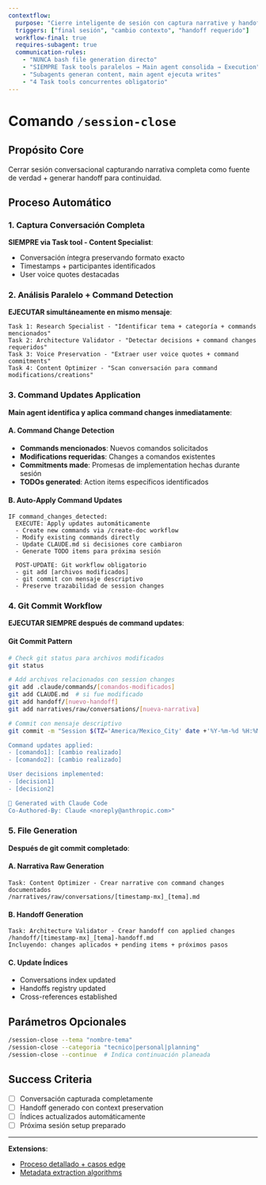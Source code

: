 ```yaml
---
contextflow:
  purpose: "Cierre inteligente de sesión con captura narrative y handoff generation"
  triggers: ["final sesión", "cambio contexto", "handoff requerido"]
  workflow-final: true
  requires-subagent: true
  communication-rules:
    - "NUNCA bash file generation directo"
    - "SIEMPRE Task tools paralelos → Main agent consolida → Execution"
    - "Subagents generan content, main agent ejecuta writes"
    - "4 Task tools concurrentes obligatorio"
---
```


# Comando `/session-close`

## Propósito Core
Cerrar sesión conversacional capturando narrativa completa como fuente de verdad + generar handoff para continuidad.

## Proceso Automático

### 1. Captura Conversación Completa
**SIEMPRE via Task tool - Content Specialist**:
- Conversación íntegra preservando formato exacto
- Timestamps + participantes identificados
- User voice quotes destacadas

### 2. Análisis Paralelo + Command Detection
**EJECUTAR simultáneamente en mismo mensaje**:
```
Task 1: Research Specialist - "Identificar tema + categoría + commands mencionados"
Task 2: Architecture Validator - "Detectar decisions + command changes requeridos"  
Task 3: Voice Preservation - "Extraer user voice quotes + command commitments"
Task 4: Content Optimizer - "Scan conversación para command modifications/creations"
```

### 3. Command Updates Application
**Main agent identifica y aplica command changes inmediatamente**:

#### A. Command Change Detection
- **Commands mencionados**: Nuevos comandos solicitados
- **Modifications requeridas**: Changes a comandos existentes  
- **Commitments made**: Promesas de implementation hechas durante sesión
- **TODOs generated**: Action items específicos identificados

#### B. Auto-Apply Command Updates
```
IF command_changes_detected:
  EXECUTE: Apply updates automáticamente
  - Create new commands via /create-doc workflow
  - Modify existing commands directly
  - Update CLAUDE.md si decisiones core cambiaron
  - Generate TODO items para próxima sesión
  
  POST-UPDATE: Git workflow obligatorio
  - git add [archivos modificados]
  - git commit con mensaje descriptivo
  - Preserve trazabilidad de session changes
```

### 4. Git Commit Workflow
**EJECUTAR SIEMPRE después de command updates**:

#### Git Commit Pattern
```bash
# Check git status para archivos modificados
git status

# Add archivos relacionados con session changes
git add .claude/commands/[comandos-modificados]
git add CLAUDE.md  # si fue modificado
git add handoff/[nuevo-handoff]
git add narratives/raw/conversations/[nueva-narrativa]

# Commit con mensaje descriptivo
git commit -m "Session $(TZ='America/Mexico_City' date +'%Y-%m-%d %H:%M'): [tema-sesion]

Command updates applied:
- [comando1]: [cambio realizado]
- [comando2]: [cambio realizado]

User decisions implemented:
- [decision1]
- [decision2]

🤖 Generated with Claude Code
Co-Authored-By: Claude <noreply@anthropic.com>"
```

### 5. File Generation
**Después de git commit completado**:

#### A. Narrativa Raw Generation
```
Task: Content Optimizer - Crear narrative con command changes documentados
/narratives/raw/conversations/[timestamp-mx]_[tema].md
```

#### B. Handoff Generation  
```
Task: Architecture Validator - Crear handoff con applied changes
/handoff/[timestamp-mx]_[tema]-handoff.md
Incluyendo: changes aplicados + pending items + próximos pasos
```

#### C. Update Índices
- Conversations index updated
- Handoffs registry updated  
- Cross-references established

## Parámetros Opcionales
```bash
/session-close --tema "nombre-tema"
/session-close --categoria "tecnico|personal|planning"  
/session-close --continue  # Indica continuación planeada
```

## Success Criteria
- [ ] Conversación capturada completamente
- [ ] Handoff generado con context preservation
- [ ] Índices actualizados automáticamente
- [ ] Próxima sesión setup preparado

---

**Extensions**:
- [Proceso detallado + casos edge](./extensions/session-close-details.md)
- [Metadata extraction algorithms](./extensions/session-close-metadata.md)